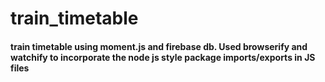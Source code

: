 # train_timetable
#### train timetable using moment.js and firebase db. Used browserify and watchify to incorporate the node js style package imports/exports in JS files
